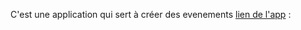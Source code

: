 C'est une application qui sert à créer des evenements 
[lien de l'app](https://eventbrite-alexlemia.herokuapp.com/events/10) : 
